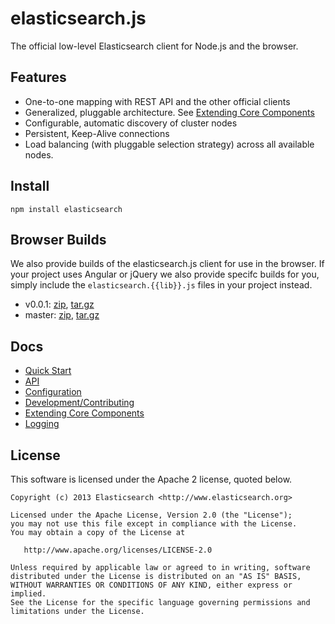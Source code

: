 # elasticsearch.js

The official low-level Elasticsearch client for Node.js and the browser.

## Features

 - One-to-one mapping with REST API and the other official clients
 - Generalized, pluggable architecture. See [Extending Core Components](http://spenceralger.github.io/elasticsearch-js/index.html#extending)
 - Configurable, automatic discovery of cluster nodes
 - Persistent, Keep-Alive connections
 - Load balancing (with pluggable selection strategy) across all available nodes.

## Install

```
npm install elasticsearch
```

## Browser Builds

We also provide builds of the elasticsearch.js client for use in the browser. If your project uses Angular or jQuery we also provide specifc builds for you, simply include the `elasticsearch.{{lib}}.js` files in your project instead.

 - v0.0.1: [zip](https://download.elasticsearch.org/elasticsearch/elasticsearch-js/0.0.1/elasticsearch-js.zip), [tar.gz](https://download.elasticsearch.org/elasticsearch/elasticsearch-js/0.0.1/elasticsearch-js.tar.gz)
 - master: [zip](https://download.elasticsearch.org/elasticsearch/elasticsearch-js/master/elasticsearch-js.zip), [tar.gz](https://download.elasticsearch.org/elasticsearch/elasticsearch-js/master/elasticsearch-js.tar.gz)

## Docs
 - [Quick Start](http://spenceralger.github.io/elasticsearch-js/index.html#quick-start)
 - [API](http://spenceralger.github.io/elasticsearch-js/api.html)
 - [Configuration](http://spenceralger.github.io/elasticsearch-js/index.html#configuration)
 - [Development/Contributing](http://spenceralger.github.io/elasticsearch-js/index.html#dev)
 - [Extending Core Components](http://spenceralger.github.io/elasticsearch-js/index.html#extending)
 - [Logging](http://spenceralger.github.io/elasticsearch-js/index.html#logging)

## License

This software is licensed under the Apache 2 license, quoted below.

    Copyright (c) 2013 Elasticsearch <http://www.elasticsearch.org>

    Licensed under the Apache License, Version 2.0 (the "License");
    you may not use this file except in compliance with the License.
    You may obtain a copy of the License at

       http://www.apache.org/licenses/LICENSE-2.0

    Unless required by applicable law or agreed to in writing, software
    distributed under the License is distributed on an "AS IS" BASIS,
    WITHOUT WARRANTIES OR CONDITIONS OF ANY KIND, either express or implied.
    See the License for the specific language governing permissions and
    limitations under the License.